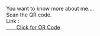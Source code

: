 You want to know more about me.... <br>
Scan the QR code.<br>
Link :  <br>
<a href ="https://github.com/komalsingh1606/Scan_me/blob/main/QR%20Code.jpg">&nbsp;&nbsp;&nbsp;&nbsp;&nbsp;&nbsp; Click for OR Code </a>
